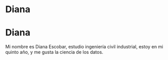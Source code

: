 # Diana
# Diana

Mi nombre es Diana Escobar, estudio ingeniería civil industrial, estoy en mi quinto año, y me gusta la ciencia de los datos.

